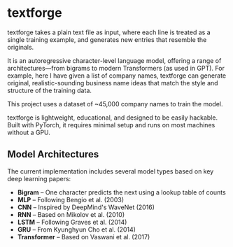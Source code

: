 # textforge

textforge takes a plain text file as input, where each line is treated as a single training example, and generates new entries that resemble the originals.

It is an autoregressive character-level language model, offering a range of architectures—from bigrams to modern Transformers (as used in GPT). For example, here I have given a list of company names, textforge can generate original, realistic-sounding business name ideas that match the style and structure of the training data.

This project uses a dataset of ~45,000 company names to train the model.

textforge is lightweight, educational, and designed to be easily hackable. Built with PyTorch, it requires minimal setup and runs on most machines without a GPU.

## Model Architectures

The current implementation includes several model types based on key deep learning papers:

- **Bigram** – One character predicts the next using a lookup table of counts
- **MLP** – Following Bengio et al. (2003)
- **CNN** – Inspired by DeepMind's WaveNet (2016)
- **RNN** – Based on Mikolov et al. (2010)
- **LSTM** – Following Graves et al. (2014)
- **GRU** – From Kyunghyun Cho et al. (2014)
- **Transformer** – Based on Vaswani et al. (2017)
